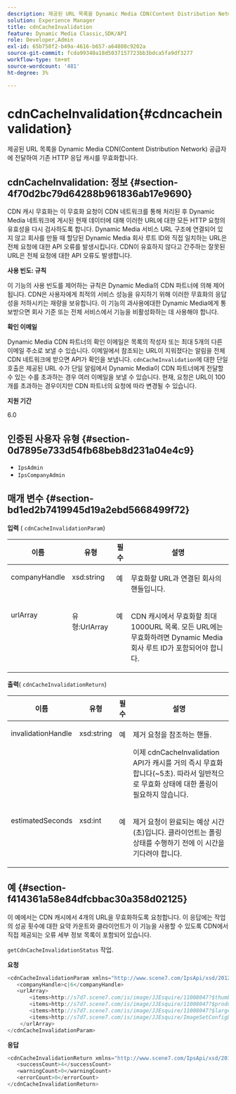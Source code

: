 ```yaml
---
description: 제공된 URL 목록을 Dynamic Media CDN(Content Distribution Network) 공급자에 전달하여 기존 HTTP 응답 캐시를 무효화합니다.
solution: Experience Manager
title: cdnCacheInvalidation
feature: Dynamic Media Classic,SDK/API
role: Developer,Admin
exl-id: 65b758f2-b49a-4616-b657-a64808c9202a
source-git-commit: fcda99340a18d5037157723bb3bdca5fa9df3277
workflow-type: tm+mt
source-wordcount: '481'
ht-degree: 3%

---
```


# cdnCacheInvalidation{#cdncacheinvalidation}

제공된 URL 목록을 Dynamic Media CDN(Content Distribution Network) 공급자에 전달하여 기존 HTTP 응답 캐시를 무효화합니다.

## cdnCacheInvalidation: 정보 {#section-4f70d2bc79d64288b961836ab17e9690}

CDN 캐시 무효화는 이 무효화 요청이 CDN 네트워크를 통해 처리된 후 Dynamic Media 네트워크에 게시된 현재 데이터에 대해 이러한 URL에 대한 모든 HTTP 요청의 유효성을 다시 검사하도록 합니다. Dynamic Media 서비스 URL 구조에 연결되어 있지 않고 회사를 만들 때 할당된 Dynamic Media 회사 루트 ID와 직접 일치하는 URL은 전체 요청에 대한 API 오류를 발생시킵니다. CDN이 유효하지 않다고 간주하는 잘못된 URL은 전체 요청에 대한 API 오류도 발생합니다.

**사용 빈도: 규칙**

이 기능의 사용 빈도를 제어하는 규칙은 Dynamic Media의 CDN 파트너에 의해 제어됩니다. CDN은 사용자에게 최적의 서비스 성능을 유지하기 위해 이러한 무효화의 응답성을 저하시키는 재량을 보유합니다. 이 기능의 과사용에대한 Dynamic Media에게 통보받으면 회사 기준 또는 전체 서비스에서 기능을 비활성화하는 데 사용해야 합니다.

**확인 이메일**

Dynamic Media CDN 파트너의 확인 이메일은 목록의 작성자 또는 최대 5개의 다른 이메일 주소로 보낼 수 있습니다. 이메일에서 참조되는 URL이 지워졌다는 알림을 전체 CDN 네트워크에 받으면 API가 확인을 보냅니다. `cdnCacheInvalidation`에 대한 단일 호출은 제공된 URL 수가 단일 알림에서 Dynamic Media이 CDN 파트너에게 전달할 수 있는 수를 초과하는 경우 여러 이메일을 보낼 수 있습니다. 현재, 요청은 URL이 100개를 초과하는 경우이지만 CDN 파트너의 요청에 따라 변경될 수 있습니다.

**지원 기간**

6.0

## 인증된 사용자 유형 {#section-0d7895e733d54fb68beb8d231a04e4c9}

* `IpsAdmin`
* `IpsCompanyAdmin`

## 매개 변수 {#section-bd1ed2b7419945d19a2ebd5668499f72}

**입력** (  `cdnCacheInvalidationParam`)

<table id="table_EDD1875264C846BE951869D528A90D73"> 
 <thead> 
  <tr> 
   <th class="entry"> <b> 이름</b> </th> 
   <th class="entry"> <b> 유형</b> </th> 
   <th class="entry"> <b> 필수</b> </th> 
   <th class="entry"> <b> 설명</b> </th> 
  </tr> 
 </thead>
 <tbody> 
  <tr valign="top"> 
   <td> <p> <span class="codeph"> <span class="varname"> companyHandle</span> </span> </p> </td> 
   <td> <p> <span class="codeph"> xsd:string</span> </p> </td> 
   <td> <p> 예 </p> </td> 
   <td> <p> 무효화할 URL과 연결된 회사의 핸들입니다. </p> </td> 
  </tr> 
  <tr valign="top"> 
   <td> <p> <span class="codeph"> <span class="varname"> urlArray</span> </span> </p> </td> 
   <td> <p> <span class="codeph"> 유형:UrlArray</span> </p> </td> 
   <td> <p> 예 </p> </td> 
   <td> <p> CDN 캐시에서 무효화할 최대 1000URL 목록. 모든 URL에는 무효화하려면 Dynamic Media 회사 루트 ID가 포함되어야 합니다. </p> </td> 
  </tr> 
 </tbody> 
</table>

**출력**(  `cdnCacheInvalidationReturn`)

<table id="table_1D947C1BF8864820AD7BA0CDC0F076F9"> 
 <thead> 
  <tr> 
   <th class="entry"> <b> 이름</b> </th> 
   <th class="entry"> <b> 유형</b> </th> 
   <th class="entry"> <b> 필수</b> </th> 
   <th class="entry"> <b> 설명</b> </th> 
  </tr> 
 </thead>
 <tbody> 
  <tr valign="top"> 
   <td colname="col1"> <p><span class="codeph"><span class="varname"> invalidationHandle</span></span> </p> </td> 
   <td colname="col2"> <p><span class="codeph"> xsd:string</span> </p> </td> 
   <td colname="col3"> <p>예 </p> </td> 
   <td colname="col4"> <p>제거 요청을 참조하는 핸들. </p> <p>이제 <span class="codeph"> cdnCacheInvalidation</span> API가 캐시를 거의 즉시 무효화합니다(~5초). 따라서 일반적으로 무효화 상태에 대한 폴링이 필요하지 않습니다. </p> 
    <!--<p>The next three paragraphs were added as per CQDOC-13840 With the migration from Akamai v2 API's to fast purge, purging time is now approximately 5 seconds. You are no longer required to poll on the purge URL to find out the status of the purge request.</p>--> 
    <!--<p>The cache invalidation handle used to contained the company ID, the user account type used (small or large), and the purge url. With the release of 2019R1, <codeph>invalidationHandle</codeph> now contains just the company ID and the purge ID. </p>--> 
    <!--<p>Prior to 2019R1, two different Akamai users were being used for each geography (for example, <codeph>cdninvalidatesmallemea</codeph> and <codeph>cdninvalidatelargeemea</codeph>) to invalidate requests, depending on the number of URLs in each request. This functionality was done so that a small request was not blocked because of a large request. Now, with fast purge in 2019R1, the purge is nearly instantaneous, two users are no longer needed, and only one account is used. </p>--> </td> 
  </tr> 
  <tr valign="top"> 
   <td colname="col1"> <p><span class="codeph"><span class="varname"> estimatedSeconds</span></span> </p> </td> 
   <td colname="col2"> <p><span class="codeph"> xsd:int</span> </p> </td> 
   <td colname="col3"> <p>예 </p> </td> 
   <td colname="col4"> <p>제거 요청이 완료되는 예상 시간(초)입니다. 클라이언트는 폴링 상태를 수행하기 전에 이 시간을 기다려야 합니다. </p> </td> 
  </tr> 
 </tbody> 
</table>

## 예 {#section-f414361a58e84dfcbbac30a358d02125}

이 예에서는 CDN 캐시에서 4개의 URL을 무효화하도록 요청합니다. 이 응답에는 작업의 성공 횟수에 대한 요약 카운트와 클라이언트가 이 기능을 사용할 수 있도록 CDN에서 직접 제공되는 오류 세부 정보 목록이 포함되어 있습니다.

`getCdnCacheInvalidationStatus` 작업.

**요청**

```java
<cdnCacheInvalidationParam xmlns="http://www.scene7.com/IpsApi/xsd/2012-02-14">
   <companyHandle>c|6</companyHandle>
   <urlArray>
       <items>http://s7d7.scene7.com/is/image/JJEsquire/11008047?$thumbnail$</items>
       <items>http://s7d7.scene7.com/is/image/JJEsquire/11008047?$product$</items>
       <items>http://s7d7.scene7.com/is/image/JJEsquire/11008047?$large$</items>
       <items>http://s7d7.scene7.com/is/image/JJEsquire/ImageSetConfigDefaults?req=userdata</items>
    </urlArray>
</cdnCacheInvalidationParam>
```

**응답**

```java
<cdnCacheInvalidationReturn xmlns="http://www.scene7.com/IpsApi/xsd/2012-02-14">
   <successCount>4</successCount>
   <warningCount>0</warningCount>
   <errorCount>0</errorCount>
</cdnCacheInvalidationReturn>
```

